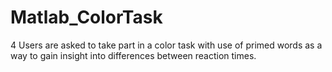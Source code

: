 # Matlab_ColorTask
4 Users are asked to take part in a color task with use of primed words as a way to gain insight into differences between reaction times.
